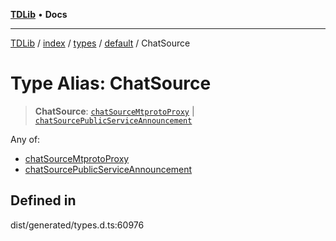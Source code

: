 [**TDLib**](../../../../../../README.md) • **Docs**

***

[TDLib](../../../../../../modules.md) / [index](../../../../../README.md) / [types](../../../README.md) / [default](../README.md) / ChatSource

# Type Alias: ChatSource

> **ChatSource**: [`chatSourceMtprotoProxy`](chatSourceMtprotoProxy.md) \| [`chatSourcePublicServiceAnnouncement`](chatSourcePublicServiceAnnouncement.md)

Any of:
- [chatSourceMtprotoProxy](chatSourceMtprotoProxy.md)
- [chatSourcePublicServiceAnnouncement](chatSourcePublicServiceAnnouncement.md)

## Defined in

dist/generated/types.d.ts:60976
